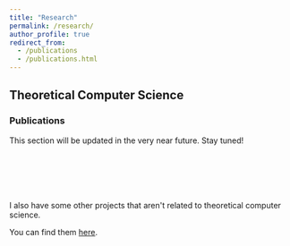```yaml
---
title: "Research"
permalink: /research/
author_profile: true
redirect_from:
  - /publications
  - /publications.html
---
```


## Theoretical Computer Science

### Publications

This section will be updated in the very near future. Stay tuned!
<br>
<br>
<br>
<br>
<br>
<br>


I also have some other projects that aren't related to theoretical computer science. 

You can find them [here](https://coderwarren.github.io/other_work/).
